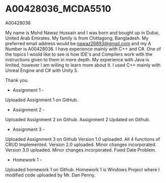# A00428036_MCDA5510
A00428036

My name is Mohd Nawaz Hussain and I was born and bought up in Dubai, United Arab Emirates. My family is from Chittagong, Bangladesh. My preferred email address would be nawaz26893@gmail.com and my A Number is A00428036. I have experience mainly with C++ and C#. One of the topics I would like to see is how IDE's and Compilers work with the instructions given to them in more depth. My experience with Java is limited, however I am willing to learn more about it. I used C++ mainly with Unreal Engine and C# with Unity 5.


Thank you.


- Assignment 1 -

Uploaded Assignment 1 on GitHub.

- Assignment 2 -

Uploaded Assignment 2 on Github.
Assignment 2 Updated on Github.

- Assignment 3 -

Uploaded Assignment 3 on Github
Version 1.0 uploaded. All 4 functions of CRUD Implemented.
Version 2.0 uploaded. Minor changes incorporated.
Version 3.0 uploaded. Minor changes incorporated. Fixed Date Problem.

- Homework 1 -

Uploaded homework 1 on Github. Homework 1 is Windows Project where I modified code uploaded by Mr. Dan Penny.
